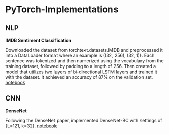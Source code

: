 # PyTorch-Implementations


## NLP

**IMDB Sentiment Classification**

Downloaded the dataset from torchtext.datasets.IMDB and preprocessed it into a DataLoader format where an example is ((32, 256), (32, 1)). Each sentence was tokenized and then numerized using the vocabulary from the training dataset, followed by padding to a length of 256. Then created a model that utilizes two layers of bi-directional LSTM layers and trained it with the dataset. It achieved an accuracy of 87% on the validation set.
[notebook](https://github.com/seungjun-green/PyTorch-Implementations/blob/main/NLP/IMDB%20Sentiment%20Classification.ipynb)


## CNN

**DenseNet**

Following the DenseNet paper, implemented DenseNet-BC with settings of {L=121, k=32}.
[notebook](https://github.com/seungjun-green/PyTorch-Implementations/blob/main/CNN/DenseNet_BC_Implementation.ipynb)
